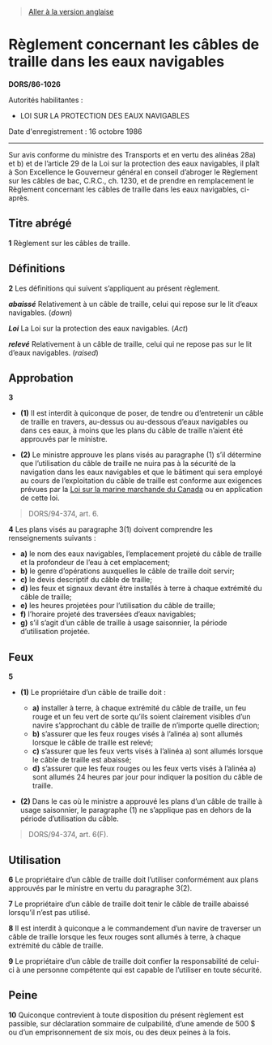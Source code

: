 > [Aller à la version anglaise](/en/Regulations/Statutory%20Orders%20and%20Regulations/86/1026.md)

# Règlement concernant les câbles de traille dans les eaux navigables

**DORS/86-1026**

Autorités habilitantes : 
- LOI SUR LA PROTECTION DES EAUX NAVIGABLES

Date d'enregistrement : 16 octobre 1986

----------

Sur avis conforme du ministre des Transports et en vertu des alinéas 28a) et b) et de l’article 29 de la Loi sur la protection des eaux navigables, il plaît à Son Excellence le Gouverneur général en conseil d’abroger le Règlement sur les câbles de bac, C.R.C., ch. 1230, et de prendre en remplacement le Règlement concernant les câbles de traille dans les eaux navigables, ci-après.




## Titre abrégé


**1** Règlement sur les câbles de traille.




## Définitions


**2** Les définitions qui suivent s’appliquent au présent règlement.

***abaissé*** Relativement à un câble de traille, celui qui repose sur le lit d’eaux navigables. (*down*)

***Loi*** La Loi sur la protection des eaux navigables. (*Act*)

***relevé*** Relativement à un câble de traille, celui qui ne repose pas sur le lit d’eaux navigables. (*raised*)




## Approbation


**3** 

- **(1)** Il est interdit à quiconque de poser, de tendre ou d’entretenir un câble de traille en travers, au-dessus ou au-dessous d’eaux navigables ou dans ces eaux, à moins que les plans du câble de traille n’aient été approuvés par le ministre.

- **(2)** Le ministre approuve les plans visés au paragraphe (1) s’il détermine que l’utilisation du câble de traille ne nuira pas à la sécurité de la navigation dans les eaux navigables et que le bâtiment qui sera employé au cours de l’exploitation du câble de traille est conforme aux exigences prévues par la [Loi sur la marine marchande du Canada](/fr/Lois/Lois%20révisées%20du%20Canada/S/S-9.md) ou en application de cette loi.
> DORS/94-374, art. 6.




**4** Les plans visés au paragraphe 3(1) doivent comprendre les renseignements suivants :
- **a)** le nom des eaux navigables, l’emplacement projeté du câble de traille et la profondeur de l’eau à cet emplacement;
- **b)** le genre d’opérations auxquelles le câble de traille doit servir;
- **c)** le devis descriptif du câble de traille;
- **d)** les feux et signaux devant être installés à terre à chaque extrémité du câble de traille;
- **e)** les heures projetées pour l’utilisation du câble de traille;
- **f)** l’horaire projeté des traversées d’eaux navigables;
- **g)** s’il s’agit d’un câble de traille à usage saisonnier, la période d’utilisation projetée.




## Feux


**5** 

- **(1)** Le propriétaire d’un câble de traille doit :
	- **a)** installer à terre, à chaque extrémité du câble de traille, un feu rouge et un feu vert de sorte qu’ils soient clairement visibles d’un navire s’approchant du câble de traille de n’importe quelle direction;
	- **b)** s’assurer que les feux rouges visés à l’alinéa a) sont allumés lorsque le câble de traille est relevé;
	- **c)** s’assurer que les feux verts visés à l’alinéa a) sont allumés lorsque le câble de traille est abaissé;
	- **d)** s’assurer que les feux rouges ou les feux verts visés à l’alinéa a) sont allumés 24 heures par jour pour indiquer la position du câble de traille.

- **(2)** Dans le cas où le ministre a approuvé les plans d’un câble de traille à usage saisonnier, le paragraphe (1) ne s’applique pas en dehors de la période d’utilisation du câble.
> DORS/94-374, art. 6(F).





## Utilisation


**6** Le propriétaire d’un câble de traille doit l’utiliser conformément aux plans approuvés par le ministre en vertu du paragraphe 3(2).



**7** Le propriétaire d’un câble de traille doit tenir le câble de traille abaissé lorsqu’il n’est pas utilisé.



**8** Il est interdit à quiconque a le commandement d’un navire de traverser un câble de traille lorsque les feux rouges sont allumés à terre, à chaque extrémité du câble de traille.



**9** Le propriétaire d’un câble de traille doit confier la responsabilité de celui-ci à une personne compétente qui est capable de l’utiliser en toute sécurité.




## Peine


**10** Quiconque contrevient à toute disposition du présent règlement est passible, sur déclaration sommaire de culpabilité, d’une amende de 500 $ ou d’un emprisonnement de six mois, ou des deux peines à la fois.


